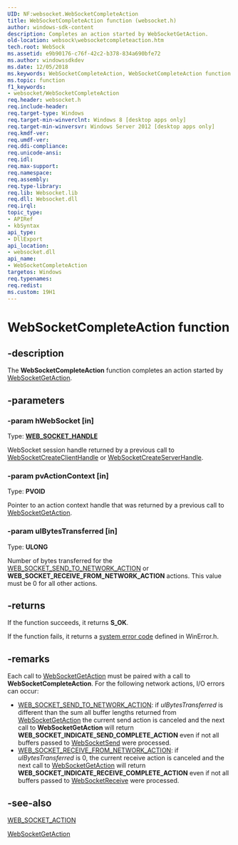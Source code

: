 ```yaml
---
UID: NF:websocket.WebSocketCompleteAction
title: WebSocketCompleteAction function (websocket.h)
author: windows-sdk-content
description: Completes an action started by WebSocketGetAction.
old-location: websock\websocketcompleteaction.htm
tech.root: WebSock
ms.assetid: e9b90176-c76f-42c2-b378-834a690bfe72
ms.author: windowssdkdev
ms.date: 12/05/2018
ms.keywords: WebSocketCompleteAction, WebSocketCompleteAction function [Websocket Protocol Component API], websock.websocketcompleteaction, websocket/WebSocketCompleteAction
ms.topic: function
f1_keywords:
- websocket/WebSocketCompleteAction
req.header: websocket.h
req.include-header: 
req.target-type: Windows
req.target-min-winverclnt: Windows 8 [desktop apps only]
req.target-min-winversvr: Windows Server 2012 [desktop apps only]
req.kmdf-ver: 
req.umdf-ver: 
req.ddi-compliance: 
req.unicode-ansi: 
req.idl: 
req.max-support: 
req.namespace: 
req.assembly: 
req.type-library: 
req.lib: Websocket.lib
req.dll: Websocket.dll
req.irql: 
topic_type:
- APIRef
- kbSyntax
api_type:
- DllExport
api_location:
- websocket.dll
api_name:
- WebSocketCompleteAction
targetos: Windows
req.typenames: 
req.redist: 
ms.custom: 19H1
---
```


# WebSocketCompleteAction function


## -description


The <b>WebSocketCompleteAction</b> function  completes an action started by <a href="https://docs.microsoft.com/windows/desktop/api/websocket/nf-websocket-websocketgetaction">WebSocketGetAction</a>.


## -parameters




### -param hWebSocket [in]

Type: <b><a href="https://docs.microsoft.com/windows/desktop/WebSock/web-socket-protocol-component-api-data-types">WEB_SOCKET_HANDLE</a></b>

WebSocket session handle returned by a previous call to <a href="https://docs.microsoft.com/windows/desktop/api/websocket/nf-websocket-websocketcreateclienthandle">WebSocketCreateClientHandle</a> or <a href="https://docs.microsoft.com/windows/desktop/api/websocket/nf-websocket-websocketcreateserverhandle">WebSocketCreateServerHandle</a>.


### -param pvActionContext [in]

Type: <b>PVOID</b>

Pointer to an action context handle that was returned by a previous call to <a href="https://docs.microsoft.com/windows/desktop/api/websocket/nf-websocket-websocketgetaction">WebSocketGetAction</a>.


### -param ulBytesTransferred [in]

Type: <b>ULONG</b>

Number of bytes transferred for the <a href="https://docs.microsoft.com/windows/desktop/api/websocket/ne-websocket-web_socket_action">WEB_SOCKET_SEND_TO_NETWORK_ACTION</a> or <b>WEB_SOCKET_RECEIVE_FROM_NETWORK_ACTION</b> actions. This value must be 0 for all other actions.


## -returns



If the function succeeds, it returns <b>S_OK</b>.

If the function fails, it returns a <a href="https://docs.microsoft.com/windows/desktop/Debug/system-error-codes">system error code</a> defined in WinError.h.




## -remarks



Each call to <a href="https://docs.microsoft.com/windows/desktop/api/websocket/nf-websocket-websocketgetaction">WebSocketGetAction</a> must be paired with a call to <b>WebSocketCompleteAction</b>. For the following network actions, I/O errors can occur:


<ul>
<li>
<a href="https://docs.microsoft.com/windows/desktop/api/websocket/ne-websocket-web_socket_action">WEB_SOCKET_SEND_TO_NETWORK_ACTION</a>: if <i>ulBytesTransferred</i> is different than the sum all buffer lengths returned from <a href="https://docs.microsoft.com/windows/desktop/api/websocket/nf-websocket-websocketgetaction">WebSocketGetAction</a> the current send action is canceled and the next call to <b>WebSocketGetAction</b> will return <b>WEB_SOCKET_INDICATE_SEND_COMPLETE_ACTION</b> even if not all buffers passed to <a href="https://docs.microsoft.com/windows/desktop/api/websocket/nf-websocket-websocketsend">WebSocketSend</a> were processed.</li>
<li>
<a href="https://docs.microsoft.com/windows/desktop/api/websocket/ne-websocket-web_socket_action">WEB_SOCKET_RECEIVE_FROM_NETWORK_ACTION</a>: if <i>ulBytesTransferred</i> is 0, the current receive action is canceled and the next call to <a href="https://docs.microsoft.com/windows/desktop/api/websocket/nf-websocket-websocketgetaction">WebSocketGetAction</a> will return <b>WEB_SOCKET_INDICATE_RECEIVE_COMPLETE_ACTION</b> even if not all buffers passed to <a href="https://docs.microsoft.com/windows/desktop/api/websocket/nf-websocket-websocketreceive">WebSocketReceive</a> were processed.</li>
</ul>



## -see-also




<a href="https://docs.microsoft.com/windows/desktop/api/websocket/ne-websocket-web_socket_action">WEB_SOCKET_ACTION</a>



<a href="https://docs.microsoft.com/windows/desktop/api/websocket/nf-websocket-websocketgetaction">WebSocketGetAction</a>
 

 

